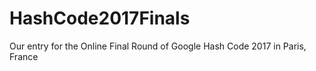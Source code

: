 # HashCode2017Finals
Our entry for the Online Final Round of Google Hash Code 2017 in Paris, France
